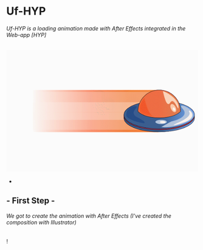 # Uf-HYP
###### Uf-HYP is a loading animation made with After Effects integrated in the Web-app [HYP]
![animation](https://github.com/mrhate8/Uf-HYP/blob/master/ufo-blind.gif)


-
## - First Step -
###### We got to create the animation with After Effects (I've created the composition with Illustrator)

!



